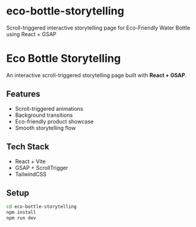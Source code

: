 # eco-bottle-storytelling
Scroll-triggered interactive storytelling page for Eco-Friendly Water Bottle using React + GSAP
# Eco Bottle Storytelling 

An interactive scroll-triggered storytelling page built with **React + GSAP**.

## Features
- Scroll-triggered animations
- Background transitions
- Eco-friendly product showcase
- Smooth storytelling flow

## Tech Stack
- React + Vite
- GSAP + ScrollTrigger
- TailwindCSS

## Setup
```bash
cd eco-bottle-storytelling
npm install
npm run dev
